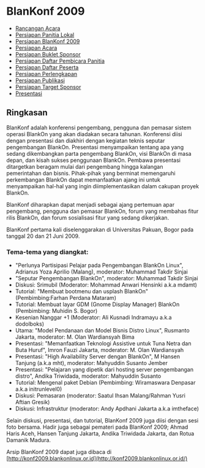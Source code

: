# BlanKonf 2009

  + [Rancangan Acara](/Acara/BlanKonf/BlanKonf2009/BlanKonf2009Acara.md)
  + [Persiapan Panitia Lokal](/Acara/BlanKonf/BlanKonf2009/BlanKonf2009PeriapanPanitiaLokal.md)
  + [Persiapan BlanKonf 2009](/Acara/BlanKonf/BlanKonf2009/BlanKonf2009Persiapan.md)
  + [Persiapan Acara](/Acara/BlanKonf/BlanKonf2009/BlanKonf2009PersiapanAcara.md)
  + [Persiapan Buklet Sponsor](/Acara/BlanKonf/BlanKonf2009/BlanKonf2009PersiapanBukletSponsor.md)
  + [Persiapan Daftar Pembicara Panitia](/Acara/BlanKonf/BlanKonf2009/BlanKonf2009PersiapanDaftarPembicaraPanitia.md)
  + [Persiapan Daftar Peserta](/Acara/BlanKonf/BlanKonf2009/BlanKonf2009PersiapanDaftarPeserta.md)
  + [Persiapan Perlengkapan](/Acara/BlanKonf/BlanKonf2009/BlanKonf2009PersiapanPeralatan.md)
  + [Persiapan Publikasi](/Acara/BlanKonf/BlanKonf2009/BlanKonf2009PersiapanPublikasi.md)
  + [Persiapan Target Sponsor](/Acara/BlanKonf/BlanKonf2009/BlanKonf2009PersiapanTargetSponsor.md)
  + [Presentasi](/Acara/BlanKonf/BlanKonf2009/BlanKonf2009Presentasi.md)

## Ringkasan

BlanKonf adalah konferensi pengembang, pengguna dan pemasar sistem operasi BlankOn yang akan diadakan secara tahunan. Konferensi diisi dengan presentasi dan diakhiri dengan kegiatan teknis seputar pengembangan BlankOn. Presentasi menyampaikan tentang apa yang sedang dikembangkan parta pengembang BlankOn, visi BlankOn di masa depan, dan kisah sukses penggunaan BlankOn. Pembawa presentasi ditargetkan beragam mulai dari pengembang hingga kalangan pemerintahan dan bisnis. Pihak-pihak yang berminat memengaruhi perkembangan BlankOn dapat memanfaatkan ajang ini untuk menyampaikan hal-hal yang ingin diimplementasikan dalam cakupan proyek BlankOn.

BlanKonf diharapkan dapat menjadi sebagai ajang pertemuan apar pengembang, pengguna dan pemasar BlankOn,  forum yang membahas fitur rilis BlankOn, dan forum sosialisasi fitur yang sedang dikerjakan.

BlanKonf pertama kali diselenggarakan di Universitas Pakuan, Bogor pada tanggal 20 dan 21 Juni 2009.


### Tema-tema yang diangkat:
  + "Perlunya Partisipasi Pelajar pada Pengembangan BlankOn Linux", Adrianus Yoza Aprilio (Malang), moderator: Muhammad Takdir Sinjai
  + "Seputar Pengembangan BlankOn", moderator: Muhammad Takdir Sinjai
  + Diskusi: Srimubil (Moderator: Mohammad Anwari Hensinki a.k.a mdamt)
  + Tutorial: "Membuat bootmenu dan usplash BlankOn" (Pembimbing:Farhan Perdana Mataram)
  + Tutorial: Membuat layar GDM (Gnome Display Manager) BlankOn (Pembimbing: Muhidin S. Bogor)
  + Kesenian Nanggar +1 (Moderator: Ali Kusnadi Indramayu a.k.a dodolboks)
  + Utama: "Model Pendanaan dan Model Bisnis Distro Linux", Rusmanto Jakarta, moderator: M. Olan Wardiansyah Bima
  + Presentasi: "Memanfaatkan Teknologi Assistive untuk Tuna Netra dan Buta Huruf", Imron Fauzi Jakarta, moderator: M. Olan Wardiansyah
  + Presentasi: "High Availability Server dengan BlankOn", M Hansen Tanjung (a.k.a mht), moderator: Mahyuddin Susanto Jember
  + Presentasi: "Pelajaran yang dipetik dari hosting server pengembangan distro", Andika Triwidada, moderator: Mahyuddin Susanto
  + Tutorial: Mengenal paket Debian (Pembimbing: Wiramaswara Denpasar a.k.a initrunlevel0)
  + Diskusi: Pemasaran (moderator: Saatul Ihsan Malang/Rahman Yusri Aftian Gresik)
  + Diskusi: Infrastruktur (moderator: Andy Apdhani Jakarta a.k.a imtheface)

Selain diskusi, presentasi, dan tutorial, BlanKonf 2009 juga diisi dengan sesi foto bersama.
Hadir juga sebagai pemateri pada BlanKonf 2009; Ahmad Haris Aceh, Hansen Tanjung Jakarta, Andika Triwidada Jakarta, dan Rotua Damanik Madura.

Arsip BlanKonf 2009 dapat juga dibaca di [http://konf2009.blankonlinux.or.id](http://konf2009.blankonlinux.or.id/)


